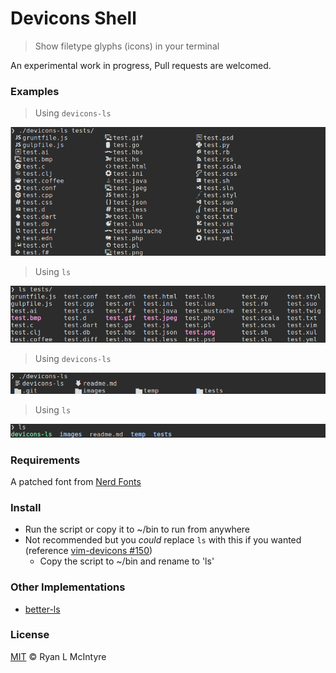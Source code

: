 
# Devicons Shell

> Show filetype glyphs (icons) in your terminal

An experimental work in progress, Pull requests are welcomed.

### Examples

> Using `devicons-ls`

![Equivalent using devicons 1](images/preview-devicons-1.png)

> Using `ls`

![Using ls 1](images/preview-ls-1.png)

> Using `devicons-ls`

![Equivalent using devicons 2](images/preview-devicons-2.png)

> Using `ls`

![Using ls 2](images/preview-ls-2.png)

### Requirements

A patched font from [Nerd Fonts](https://github.com/ryanoasis/nerd-fonts/tree/master/patched-fonts)

### Install

* Run the script or copy it to ~/bin to run from anywhere
* Not recommended but you _could_ replace `ls` with this if you wanted (reference [vim-devicons #150](https://github.com/ryanoasis/vim-devicons/issues/150))
  * Copy the script to ~/bin and rename to 'ls'

### Other Implementations 

* [better-ls](https://github.com/illinoisjackson/better-ls)

### License

[MIT](LICENSE) © Ryan L McIntyre
